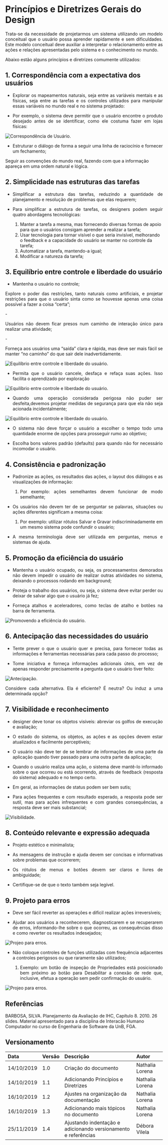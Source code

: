 # Princípios e Diretrizes Gerais do Design

<p align="justify">Trata-se da necessidade de projetarmos um sistema utilizando um modelo conceitual que o usuário possa aprender rapidamente e sem dificuldades. Este modelo conceitual deve auxiliar a interpretar o relacionamento entre as ações e relações apresentadas pelo sistema e o conhecimento no mundo.</p>

<p align="justify">Abaixo estão alguns princípios e diretrizes comumente utilizados:</p>

## 1. Correspondência com a expectativa dos usuários

- <p align="justify">Explorar os mapeamentos naturais, seja entre as variáveis mentais e as físicas, seja entre as tarefas e os controles utilizados para manipular essas variáveis no mundo real e no sistema projetado:</p>

- <p align="justify">Por exemplo, o sistema deve permitir que o usuário encontre o produto desejado antes de se identificar, como ele costuma fazer em lojas físicas:</p>

![Correspondência de Usuário.](../assets/img/correspondenciaUsuario.png "Sequências alternativas de cenas em sites de comércio eletrônico, solicitando a identificação do usuário em diferentes momentos da interação")


- <p align="justify">Estruturar o diálogo de forma a seguir uma linha de raciocínio e fornecer um fechamento;
Seguir as convenções do mundo real, fazendo com que a informação apareça em uma ordem natural e lógica.</p>

## 2. Simplicidade nas estruturas das tarefas

- <p align="justify">Simplificar a estrutura das tarefas, reduzindo a quantidade de planejamento e resolução de problemas que elas requerem;</p>

- <p align="justify">Para simplificar a estrutura de tarefas, os designers podem seguir quatro abordagens tecnológicas:</p>

    1. Manter a tarefa a mesma, mas fornecendo diversas formas de apoio para que o
    usuários consigam aprender a realizar a tarefa;
    2. Usar tecnologia para tornar visível o que seria invisível, melhorando o feedback
    e a capacidade do usuário se manter no controle da tarefa;
    3. Automatizar a tarefa, mantendo-a igual;
    4. Modificar a natureza da tarefa; 

## 3. Equilíbrio entre controle e liberdade do usuário

- <p align="justify">Mantenha o usuário no controle;
<p align="justify">Explore o poder das restrições, tanto naturais como artificiais, e projetar restrições para que o usuário sinta como se houvesse apenas uma coisa possível a fazer a coisa “certa”;</p>
- <p align="justify">Usuários não devem ficar presos num caminho de interação único para realizar uma atividade;</p>
- <p align="justify">Forneça aos usuários uma “saída” clara e rápida, mas deve ser mais fácil se manter “no caminho” do que sair dele inadvertidamente.</p>

![Equilíbrio entre controle e liberdade do usuário.](../assets/img/equilibrioUsuario.png)

- <p align="justify">Permita que o usuário cancele, desfaça e refaça suas ações. Isso facilita o aprendizado por exploração</p>

![Equilíbrio entre controle e liberdade do usuário.](../assets/img/equilibrioUsuario2.png)

- <p align="justify">Quando uma operação considerada perigosa não puder ser desfeita,devemos projetar medidas de segurança para que ela não seja acionada incidentalmente;</p>

![Equilíbrio entre controle e liberdade do usuário.](../assets/img/equilibrioUsuario3.png)

- <p align="justify">O sistema não deve forçar o usuário a escolher o tempo todo uma quantidade enorme de opções para prosseguir rumo ao objetivo;</p>
- <p align="justify">Escolha bons valores padrão (defaults) para quando não for necessário incomodar o usuário.</p>

## 4. Consistência e padronização

- <p align="justify">Padronize as ações, os resultados das ações, o layout dos diálogos e as visualizações de informação:</p>
    
    1. <p align="justify">Por exemplo: ações semelhantes devem funcionar de modo semelhante;</p>
- <p align="justify">Os usuários não devem ter de se perguntar se palavras, situações ou ações diferentes significam a mesma coisa:</p>

    1. <p align="justify">Por exemplo: utilizar rótulos Salvar e Gravar indiscriminadamente em um mesmo sistema pode confundir o usuário;</p>
- <p align="justify">A mesma terminologia deve ser utilizada em perguntas, menus e sistemas de ajuda.</p>


## 5. Promoção da eficiência do usuário

- <p align="justify">Mantenha o usuário ocupado, ou seja, os processamentos demorados não devem impedir o usuário de realizar outras atividades no sistema, deixando o processos rodando em background;</p>
- <p align="justify">Proteja o trabalho dos usuários, ou seja, o sistema deve evitar perder ou deixar de salvar algo que o usuário já fez;</p>
- <p align="justify">Forneça atalhos e aceleradores, como teclas de atalho e botões na barra de ferramenta.</p>

![Promovendo a eficiência do usuário.](../assets/img/eficienciaUsuario.png)

## 6. Antecipação das necessidades do usuário

- <p align="justify">Tente prever o que o usuário quer e precisa, para fornecer todas as informações e ferramentas necessárias para cada passo do processo;</p>
- <p align="justify">Tome iniciativa e forneça informações adicionais úteis, em vez de apenas responder precisamente a pergunta que o usuário tiver feito:</p>

![Antecipação.](../assets/img/antecipacaoUsuario.png)

<p align="justify">Considere cada alternativa. Ela é eficiente? É neutra? Ou induz a uma determinada opção?</p>

## 7. Visibilidade e reconhecimento

-  <p align="justify">designer deve tonar os objetos visíveis: abreviar os golfos de execução e avaliação;</p>
- <p align="justify">O estado do sistema, os objetos, as ações e as opções devem estar atualizados e facilmente perceptíveis;</p>
- <p align="justify">O usuário não deve ter de se lembrar de informações de uma parte da aplicação quando tiver passado para uma outra parte da aplicação;</p>
- <p align="justify">Quando o usuário realiza uma ação, o sistema deve mantê-lo informado sobre o que ocorreu ou está ocorrendo, através de feedback (resposta do sistema) adequado e no tempo certo.</p>
- <p align="justify">Em geral, as informações de status podem ser bem sutis;</p>
- <p align="justify">Para ações frequentes e com resultado esperado, a resposta pode ser sutil, mas para ações infrequentes e com grandes consequências, a resposta deve ser mais substancial;</p>

![Visibilidade.](../assets/img/visibilidade.png)


## 8. Conteúdo relevante e expressão adequada

- Projeto estético e minimalista;
- <p align="justify">As mensagens de instrução e ajuda devem ser concisas e informativas sobre problemas que ocorrerem;</p>
- <p align="justify">Os rótulos de menus e botões devem ser claros e livres de ambiguidade;</p>
- Certifique-se de que o texto também seja legível.

## 9. Projeto para erros

- Deve ser fácil reverter as operações e difícil realizar ações irreversíveis;
- <p align="justify">Ajudar aos usuários a reconhecerem, diagnosticarem e se recuperarem de erros, informando-lhe sobre o que ocorreu, as consequências disso e como reverter os resultados indesejados;</p>

![Projeo para erros.](../assets/img/projetoErros1.png)

- <p align="justify">Não coloque controles de funções utilizadas com frequência adjacentes a controles perigosos ou que raramente são utilizados;</p>

    1. <p align="justify">Exemplo: um botão de inspeção de Propriedades está posicionado bem próximo ao botão para Desabilitar a conexão de rede que, inclusive, efetua a operação sem pedir confirmação do usuário.</p>

![Projeo para erros.](../assets/img/projetoErros2.png)

## Referências

BARBOSA, SILVA. Planejamento da Avaliação de IHC, Capítulo 8. 2010. 26 slides. Material apresentado para a disciplina de Interacão Humano Computador no curso de Engenharia de Software da UnB, FGA.

## Versionamento

| Data       | Versão | Descrição                              | Autor           |
| :--------- | :----- | :------------------------------------- | :-------------- |
| 14/10/2019 | 1.0    | Criação do documento                   | Nathalia Lorena |
| 14/10/2019 | 1.1    | Adicionando Princípios e Diretrizes    | Nathalia Lorena |
| 16/10/2019 | 1.2    | Ajustes na organização da documentação | Nathalia Lorena |
| 16/10/2019 | 1.3    | Adicionando mais tópicos no documento | Nathalia Lorena |
| 25/11/2019 | 1.4    | Ajustando indentação e adicionando versionamento e referências | Débora Vilela     |
